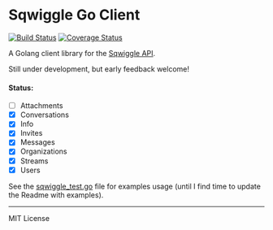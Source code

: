 # Sqwiggle Go Client

[![Build Status](https://travis-ci.org/hermanschaaf/sqwiggle.svg)](https://travis-ci.org/hermanschaaf/sqwiggle) [![Coverage Status](https://coveralls.io/repos/hermanschaaf/sqwiggle/badge.svg?branch=master)](https://coveralls.io/r/hermanschaaf/sqwiggle?branch=master)

A Golang client library for the [Sqwiggle API](https://www.sqwiggle.com/docs/overview/getting-started). 

Still under development, but early feedback welcome!

#### Status:

- [ ] Attachments
- [x] Conversations
- [x] Info
- [x] Invites
- [x] Messages
- [x] Organizations
- [x] Streams
- [x] Users

See the [sqwiggle_test.go](swiggle_test.go) file for examples usage (until I find time to update the Readme with examples).

***** 

MIT License